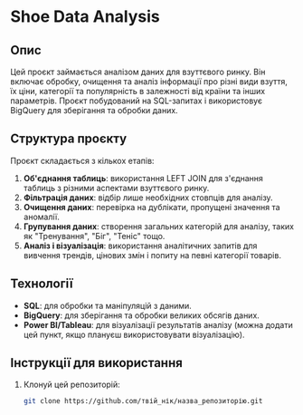# Shoe Data Analysis

## Опис
Цей проєкт займається аналізом даних для взуттєвого ринку. Він включає обробку, очищення та аналіз інформації про різні види взуття, їх ціни, категорії та популярність в залежності від країни та інших параметрів. Проєкт побудований на SQL-запитах і використовує BigQuery для зберігання та обробки даних.

## Структура проєкту
Проєкт складається з кількох етапів:

1. **Об'єднання таблиць**: використання LEFT JOIN для з'єднання таблиць з різними аспектами взуттєвого ринку.
2. **Фільтрація даних**: відбір лише необхідних стовпців для аналізу.
3. **Очищення даних**: перевірка на дублікати, пропущені значення та аномалії.
4. **Групування даних**: створення загальних категорій для аналізу, таких як "Тренування", "Біг", "Теніс" тощо.
5. **Аналіз і візуалізація**: використання аналітичних запитів для вивчення трендів, цінових змін і попиту на певні категорії товарів.

## Технології
- **SQL**: для обробки та маніпуляцій з даними.
- **BigQuery**: для зберігання та обробки великих обсягів даних.
- **Power BI/Tableau**: для візуалізації результатів аналізу (можна додати цей пункт, якщо плануєш використовувати візуалізацію).

## Інструкції для використання
1. Клонуй цей репозиторій:
   ```bash
   git clone https://github.com/твій_нік/назва_репозиторію.git
